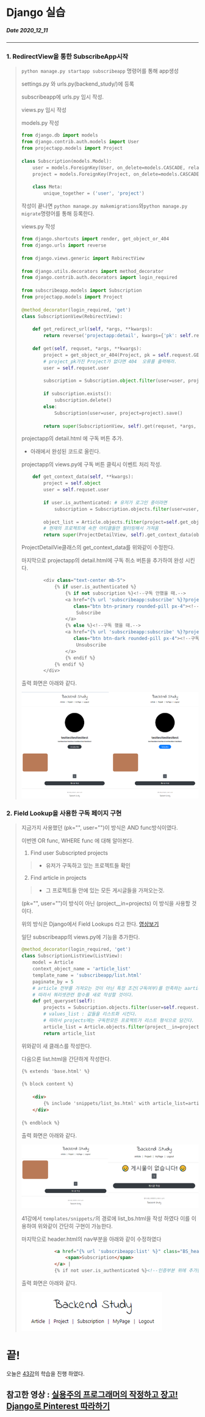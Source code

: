 # Django 실습
##### Date 2020_12_11
---
### 1. RedirectView을 통한 SubscribeApp시작
> ```python manage.py startapp subscribeapp``` 명령어를 통해 app생성
> 
> settings.py 와 urls.py(backend_study/)에 등록
> 
> subscribeapp에 urls.py  임시 작성.
> 
> views.py 임시 작성
> 
> models.py 작성
> ```Python
> from django.db import models
> from django.contrib.auth.models import User
> from projectapp.models import Project
> 
> class Subscription(models.Model):
>     user = models.ForeignKey(User, on_delete=models.CASCADE, related_name='subscription')
>     project = models.ForeignKey(Project, on_delete=models.CASCADE, related_name='subscription')
> 
>     class Meta:
>         unique_together = ('user', 'project')
> ```
> 
> 작성이 끝나면 ```python manage.py makemigrations```와```python manage.py migrate```명령어를 통해 등록한다.
> 
> views.py 작성
> ```Python
> from django.shortcuts import render, get_object_or_404
> from django.urls import reverse
> 
> from django.views.generic import RebirectView
> 
> from django.utils.decorators import method_decorator
> from django.contrib.auth.decorators import login_required
> 
> from subscribeapp.models import Subscription
> from projectapp.models import Project
> 
> @method_decorator(login_required, 'get')
> class SubscriptionView(RebirectView):
> 
>     def get_redirect_url(self, *args, **kwargs):
>         return reverse('projectapp:detail', kwargs={'pk': self.request.GET.get('project_pk')})
> 
>     def get(self, requset, *args, **kwargs):
>         project = get_object_or_404(Project, pk = self.request.GET.get('project_pk'))
>         # project_pk가진 Project가 없다면 404  오류를 출력해라.
>         user = self.requset.user
> 
>         subscription = Subscription.object.filter(user=user, project=project)
> 
>         if subscription.exists():
>             subscription.delete()
>         else:
>             Subscription(user=user, project=project).save()
> 
>         return super(SubscriptionView, self).get(requset, *args, **kwargs)
> ```
> projectapp의 detail.html 에 구독 버튼 추가.
> - 아래에서 완성된 코드로 올린다.
> 
> projectapp의 views.py에 구독 버튼 클릭시 이벤트 처리 작성.
> ```Python
>     def get_context_data(self, **kwargs):
>         project = self.object
>         user = self.requset.user
> 
>         if user.is_authenticated: # 유저가 로그인 중이라면
>             subscription = Subscription.objects.filter(user=user, project=project)
>         
>         object_list = Article.objects.filter(project=self.get_object())
>         # 현재의 프로젝트에 속한 아티클들만 필터링해서 가져옴
>         return super(ProjectDetailView, self).get_context_data(object_list=object_list, subscription=subscription, **kwargs)
> ```
> ProjectDetailVie클래스의 get_context_data를 위와같이 수정한다.
> 
> 마지막으로 projectapp의 detail.html에 구독 취소 버튼을 추가하여 완성 시킨다.
> 
> ```Python
>         <div class="text-center mb-5">
>             {% if user.is_authenticated %}
>                 {% if not subscription %}<!--구독 안했을 때.-->
>                 <a href="{% url 'subscribeapp:subscribe' %}?project_pk={{ target_project.pk }}"
>                    class="btn btn-primary rounded-pill px-4"><!--구독 하기-->
>                     Subscribe
>                 </a>
>                 {% else %}<!--구독 했을 때.-->
>                 <a href="{% url 'subscribeapp:subscribe' %}?project_pk={{ target_project.pk }}"
>                    class="btn btn-dark rounded-pill px-4"><!--구독 취소-->
>                     Unsubscribe
>                 </a>
>                 {% endif %}
>             {% endif %}
>         </div>
> ```
> 출력 화면은 아래와 같다.
> 
> ![un_subscrip](./image/Django22/Django_22_1.png)
> 
### 2. Field Lookup을 사용한 구독 페이지 구현
> 지금가지 사용했던 (pk="", user="")이 방식은 AND func방식이였다.
> 
> 이번엔 OR func, WHERE func 에 대해 알아본다.
> 1. Find user Subscripted projects
>>  - 유저가 구독하고 있는 프로젝트들 확인
> 
> 2. Find article in projects
>>  - 그 프로젝트들 안에 있는 모든 게시글들을 가져오는것.
>  
> (pk="", user="")이 방식이 아닌 (project__in=projects) 이 방식을 사용할 것이다.
> 
> 위의 방식은 Django에서 Field Lookups 라고 한다. [영상보기](https://www.youtube.com/watch?v=F0gpmEXVEEU&list=PLQFurmxCuZ2RVfilzQB5rCGWuODBf4Qjo&index=44&t=167)
> 
> 일단 subscribeapp의 views.py에 기능을 추가한다.
> ```Python
> @method_decorator(login_required, 'get')
> class SubscriptionListView(ListView):
>     model = Article
>     context_object_name = 'article_list'
>     template_name = 'subscribeapp/list.html'
>     paginate_by = 5
>     # article 전부를 가져오는 것이 아닌 특정 조건(구독여부)를 만족하는 aarticle을 가져올 것
>     # 따라서 쿼리셋관련 함수를 새로 작성할 것이다.
>     def get_queryset(self):
>         projects = Subscription.objects.filter(user=self.request.user).values_list('project')
>         # values_list : 값들을 리스트화 시킨다.
>         # 따라서 projects에는 구독한모든 프로젝트가 리스트 형식으로 담긴다.
>         article_list = Article.objects.filter(project__in=projects)
>         return article_list
> ``` 
> 위와같이 새 클래스를 작성한다.
> 
> 다음으론 list.html을 간단하게 작성한다.
> ```html
> {% extends 'base.html' %}
> 
> {% block content %}
> 
>     <div>
>         {% include 'snippets/list_bs.html' with article_list=article_list %}
>     </div>
>     
> {% endblock %}
> ```
> 출력 화면은 아래와 같다.
> 
> ![sub_art](./image/Django22/Django_22_2.png)
> 
> 41강에서 ```templates/snippets/```의 경로에 list_bs.html을 작성 하였다 이를 이용하여 위와같이 간단히 구현이 가능한다.
> 
> 마지막으로 header.html의 nav부분을 아래와 같이 수정하였다
> ```html
>             <a href="{% url 'subscribeapp:list' %}" class="BS_header_nav">
>                 <span>Subscription</span>
>             </a> | 
>             {% if not user.is_authenticated %}<!--인증부분 위에 추가함-->
> ```
> 출력 화면은 아래와 같다.
> 
> ![nav_bar](./image/Django22/Django_22_3.png)
>  
# 끝!
오늘은 [43강](https://www.youtube.com/watch?v=F0gpmEXVEEU&list=PLQFurmxCuZ2RVfilzQB5rCGWuODBf4Qjo&index=44)의 학습을 진행 하였다.
## 참고한 영상 : [실용주의 프로그래머의 작정하고 장고! Django로 Pinterest 따라하기](https://www.youtube.com/playlist?list=PLQFurmxCuZ2RVfilzQB5rCGWuODBf4Qjo)
